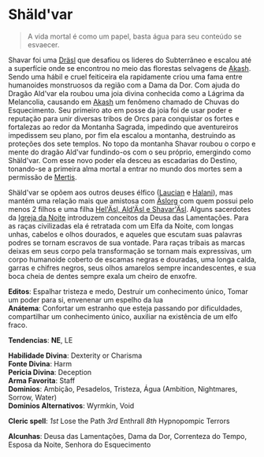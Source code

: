 # Shäld'var

> A vida mortal é como um papel, basta água para seu conteúdo se esvaecer.  

Shavar foi uma [Dräsl](../../Ra%C3%A7as/Elfos.md#Dräsl) que desafiou os lideres do Subterrâneo e escalou até a superfície onde se encontrou no meio das florestas selvagens de [Akash](../../Geografia/Plano%20Material/Akash.md). Sendo uma hábil e cruel feiticeira ela rapidamente criou uma fama entre humanoides monstruosos da região com a Dama da Dor. Com ajuda do Dragão Ald'var ela roubou uma joia divina conhecida como a Lágrima da Melancolia, causando em [Akash](../../Geografia/Plano%20Material/Akash.md) um fenômeno chamado de Chuvas do Esquecimento. Seu primeiro ato em posse da joia foi de usar poder e reputação para unir diversas tribos de Orcs para conquistar os fortes e fortalezas ao redor da Montanha Sagrada, impedindo que aventureiros impedissem seu plano, por fim ela escalou a montanha, destruindo as proteções dos sete templos. No topo da montanha Shavar roubou o corpo e mente do dragão Ald'var fundindo-os com o seu próprio, emergindo como Shäld'var. Com esse novo poder ela desceu as escadarias do Destino, tonando-se a primeira alma mortal a entrar no mundo dos mortes sem a permissão de [Mertis](../Deuses%20Maiores/Mertis.md).  

Shäld'var se opõem aos outros deuses élfico ([Laucian](./Laucian.md) e [Halani](./Halani.md)), mas mantém uma relação mais que amistosa com [Äslorg](../Deuses%20Maiores/%C3%84slorg.md) com quem possui pelo menos 2 filhos e uma filha [Hel'Äsl, Ald'Äsl e Shavar'Äsl](). Alguns sacerdotes da [Igreja da Noite](../Organiza%C3%A7%C3%B5es%20Religiosas/A%20Igreja%20da%20Noite.md) introduzem conceitos da Deusa das Lamentações. Para as raças civilizadas ela é retratada com um Elfa da Noite, com longas unhas, cabelos e olhos dourados, e aqueles que escutam suas palavras podres se tornam escravos de sua vontade. Para raças tribais as marcas deixas em seus corpo pela transformação se tornam mais expressivas, um corpo humanoide coberto de escamas negras e douradas, uma longa calda, garras e chifres negros, seus olhos amarelos sempre incandescentes, e sua boca cheia de dentes sempre exala um cheiro de enxofre.  

**Editos**: Espalhar tristeza e medo, Destruir um conhecimento único, Tomar um poder para si, envenenar um espelho da lua  
**Anátema**: Confortar um estranho que esteja passando por dificuldades, compartilhar um conhecimento único, auxiliar na existência de um elfo fraco.  

**Tendencias**: **NE**, LE  

**Habilidade Divina**: Dexterity or Charisma  
**Fonte Divina**: Harm  
**Pericia Divina**: Deception  
**Arma Favorita**: Staff  
**Dominios**: Ambição, Pesadelos, Tristeza, Água (Ambition, Nightmares, Sorrow, Water)  
**Dominios Alternativos**: Wyrmkin, Void  

**Cleric spell**: *1st* Lose the Path *3rd* Enthrall *8th* Hypnopompic Terrors

**Alcunhas**: Deusa das Lamentações, Dama da Dor, Correnteza do Tempo, Esposa da Noite, Senhora do Esquecimento  